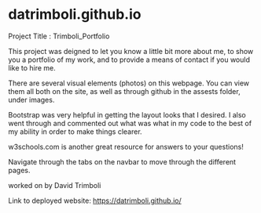 # datrimboli.github.io

Project Title : Trimboli_Portfolio

This project was deigned to let you know a little bit more about me, to show you a portfolio of my work, and to provide a means of contact if you would like to hire me. 

There are several visual elements (photos) on this webpage.  You can view them all both on the site, as well as through github in the assests folder, under images. 

Bootstrap was very helpful in getting the layout looks that I desired.  I also went through and commented out what was what in my code to the best of my ability in order to make things clearer. 

w3schools.com is another great resource for answers to your questions!


Navigate through the tabs on the navbar to move through the different pages.

worked on by David Trimboli

Link to deployed website: https://datrimboli.github.io/